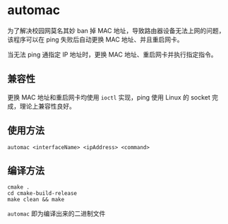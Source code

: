 # automac

为了解决校园网莫名其妙 ban 掉 MAC 地址，导致路由器设备无法上网的问题，该程序可以在 ping 失败后自动更换 MAC 地址、并且重启网卡。

当无法 ping 通指定 IP 地址时，更换 MAC 地址、重启网卡并执行指定指令。

## 兼容性

更换 MAC 地址和重启网卡均使用 `ioctl` 实现，ping 使用 Linux 的 socket 完成，理论上兼容性良好。

## 使用方法

```shell
automac <interfaceName> <ipAddress> <command>
```

## 编译方法

```shell
cmake .
cd cmake-build-release
make clean && make
```

`automac` 即为编译出来的二进制文件

